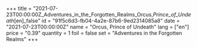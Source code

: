 +++
title = "2021-07-23T00:00:00Z_Adventures_in_the_Forgotten_Realms_Orcus,_Prince_of_Undeath_[en]_false"
id = "91f5c6d3-fb04-4a2e-87b6-9ed2314085a8"
date = "2021-07-23T00:00:00Z"
name = "Orcus, Prince of Undeath"
lang = ["en"]
price = "0.39"
quantity = 1
foil = false
set = "Adventures in the Forgotten Realms"
+++
